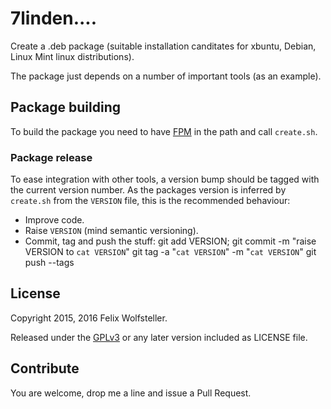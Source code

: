 # 7linden....

Create a .deb package (suitable installation canditates for xbuntu, Debian, Linux Mint linux distributions).

The package just depends on a number of important tools (as an example).

## Package building

To build the package you need to have [FPM](https://github.com/jordansissel/fpm) in the path and call `create.sh`.

### Package release

To ease integration with other tools, a version bump should be tagged with the current version number.
As the packages version is inferred by `create.sh` from the `VERSION` file, this is the recommended behaviour:

  - Improve code.
  - Raise `VERSION` (mind semantic versioning).
  - Commit, tag and push the stuff:
    git add VERSION; git commit -m "raise VERSION to `cat VERSION`"
    git tag -a "`cat VERSION`" -m "`cat VERSION`"
    git push --tags

## License

Copyright 2015, 2016 Felix Wolfsteller.

Released under the [GPLv3](LICENSE) or any later version included as LICENSE file.

## Contribute

You are welcome, drop me a line and issue a Pull Request.
